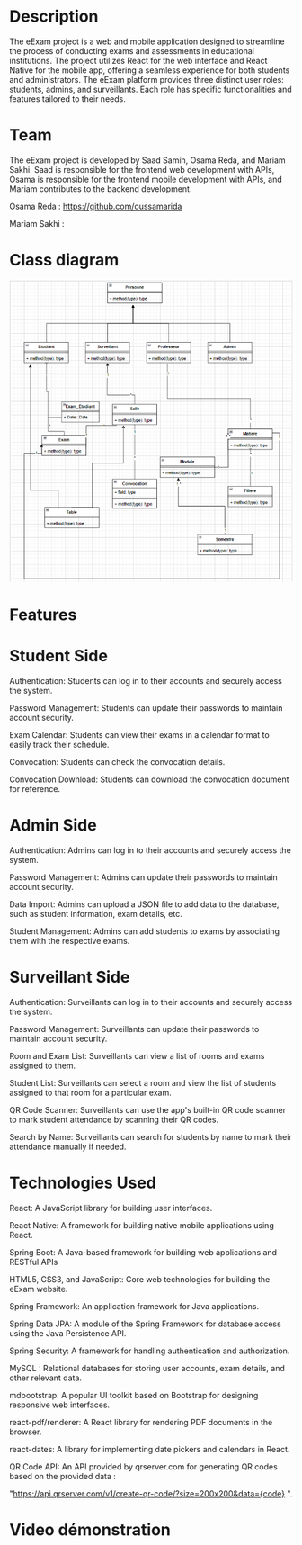 # Description
The eExam project is a web and mobile application designed to streamline the process of conducting exams and assessments in educational institutions. The project utilizes React for the web interface and React Native for the mobile app, offering a seamless experience for both students and administrators.
The eExam platform provides three distinct user roles: students, admins, and surveillants. Each role has specific functionalities and features tailored to their needs.

# Team
The eExam project is developed by Saad Samih, Osama Reda, and Mariam Sakhi. Saad is responsible for the frontend web development with APIs, Osama is responsible for the frontend mobile development with APIs, and Mariam contributes to the backend development.

Osama Reda   : https://github.com/oussamarida

Mariam Sakhi :
   
# Class diagram   

![alt text](./Class.png)
   
# Features
# Student Side
Authentication: Students can log in to their accounts and securely access the system.

Password Management: Students can update their passwords to maintain account security.

Exam Calendar: Students can view their exams in a calendar format to easily track their schedule.

Convocation: Students can check the convocation details.

Convocation Download: Students can download the convocation document for reference.

# Admin Side
Authentication: Admins can log in to their accounts and securely access the system.

Password Management: Admins can update their passwords to maintain account security.

Data Import: Admins can upload a JSON file to add data to the database, such as student information, exam details, etc.

Student Management: Admins can add students to exams by associating them with the respective exams.

# Surveillant Side
Authentication: Surveillants can log in to their accounts and securely access the system.

Password Management: Surveillants can update their passwords to maintain account security.

Room and Exam List: Surveillants can view a list of rooms and exams assigned to them.

Student List: Surveillants can select a room and view the list of students assigned to that room for a particular exam.

QR Code Scanner: Surveillants can use the app's built-in QR code scanner to mark student attendance by scanning their QR codes.

Search by Name: Surveillants can search for students by name to mark their attendance manually if needed.

# Technologies Used
React: A JavaScript library for building user interfaces.

React Native: A framework for building native mobile applications using React.

Spring Boot: A Java-based framework for building web applications and RESTful APIs

HTML5, CSS3, and JavaScript: Core web technologies for building the eExam website.

Spring Framework: An application framework for Java applications.

Spring Data JPA: A module of the Spring Framework for database access using the Java Persistence API.

Spring Security: A framework for handling authentication and authorization.

MySQL : Relational databases for storing user accounts, exam details, and other relevant data.

mdbootstrap: A popular UI toolkit based on Bootstrap for designing responsive web interfaces.

react-pdf/renderer: A React library for rendering PDF documents in the browser.

react-dates: A library for implementing date pickers and calendars in React.

QR Code API: An API provided by qrserver.com for generating QR codes based on the provided data :

"https://api.qrserver.com/v1/create-qr-code/?size=200x200&data={code} ".

# Video démonstration



